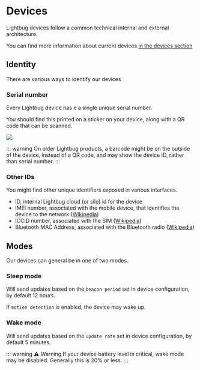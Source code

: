# Devices

Lightbug devices follow a common technical internal and external architecture.

You can find more information about current devices [in the devices section](/devices)

## Identity

There are various ways to identify our devices

### Serial number

Every Lightbug device has e a single unique serial number.

You should find this printed on a sticker on your device, along with a QR code that can be scanned.

![](https://i.imgur.com/Sfi9Org.png)

::: warning
On older Lightbug products, a barcode might be on the outside of the device, instead of a QR code, and may show the device ID, rather than serial number.
:::

### Other IDs

You might find other unique identifiers exposed in various interfaces.

 - ID, internal Lightbug cloud (or silo) id for the device
 - IMEI number, associated with the mobile device, that identifies the device to the network ([Wikipedia](https://en.wikipedia.org/wiki/International_Mobile_Equipment_Identity))
 - ICCID number, associated with the SIM ([Wikipedia](https://en.wikipedia.org/wiki/SIM_card#ICCID))
 - Bluetooth MAC Address, associated with the Bluetooth radio ([Wikipedia](https://en.wikipedia.org/wiki/MAC_address))

## Modes

Our devices can general be in one of two modes.

### Sleep mode

Will send updates based on the `beacon period` set in device configuration, by default 12 hours.

If `motion detection` is enabled, the device may wake up.

<!-- TODO link beacon period to the device setting -->
<!-- TODO link motion detection to the device setting -->

### Wake mode

Will send updates based on the `update rate` set in device configuration, by default 5 minutes.

<!-- TODO link update rate to the device setting -->

::: warning ⚠️ Warning
If your device battery level is critical, wake mode may be disabled.
Generally this is 20% or less.
:::
